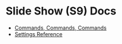 # Slide Show (S9) Docs



- [Commands, Commands, Commands](commands.md)
- [Settings Reference](settings.md)
